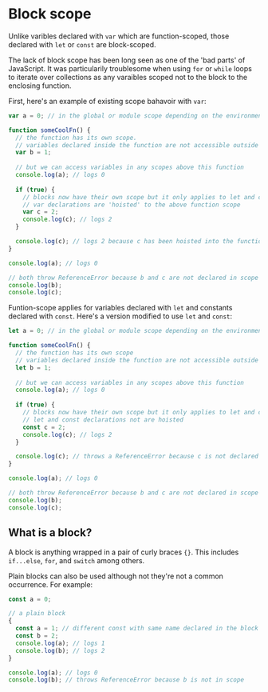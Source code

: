 # Block scope

Unlike varibles declared with `var` which are function-scoped, those declared with `let` or `const` are block-scoped.

The lack of block scope has been long seen as one of the 'bad parts' of JavaScript.
It was particularily troublesome when using `for` or `while` loops to iterate over collections as any varaibles scoped not to the block to the enclosing function.

First, here's an example of existing scope bahavoir with `var`:
```javascript
var a = 0; // in the global or module scope depending on the environment

function someCoolFn() {
  // the function has its own scope.
  // variables declared inside the function are not accessible outside the function
  var b = 1;
  
  // but we can access variables in any scopes above this function
  console.log(a); // logs 0
  
  if (true) {
    // blocks now have their own scope but it only applies to let and const
    // var declarations are 'hoisted' to the above function scope
    var c = 2;
    console.log(c); // logs 2
  }

  console.log(c); // logs 2 because c has been hoisted into the function scope
}

console.log(a); // logs 0

// both throw ReferenceError because b and c are not declared in scope
console.log(b);
console.log(c);
```

Funtion-scope applies for variables declared with `let` and constants declared with `const`.
Here's a version modified to use `let` and `const`:

```javascript
let a = 0; // in the global or module scope depending on the environment

function someCoolFn() {
  // the function has its own scope
  // variables declared inside the function are not accessible outside the function
  let b = 1;
  
  // but we can access variables in any scopes above this function
  console.log(a); // logs 0
  
  if (true) {
    // blocks now have their own scope but it only applies to let and const
    // let and const declarations not are hoisted
    const c = 2;
    console.log(c); // logs 2
  }

  console.log(c); // throws a ReferenceError because c is not declared in the functions scope
}

console.log(a); // logs 0

// both throw ReferenceError because b and c are not declared in scope
console.log(b);
console.log(c);
```

## What is a block?

A block is anything wrapped in a pair of curly braces `{}`. This includes `if...else`, `for`, and `switch` among others.

Plain blocks can also be used although not they're not a common occurrence. For example:
```javascript
const a = 0;

// a plain block
{
  const a = 1; // different const with same name declared in the block scope
  const b = 2;
  console.log(a); // logs 1
  console.log(b); // logs 2
}

console.log(a); // logs 0
console.log(b); // throws ReferenceError because b is not in scope
```
